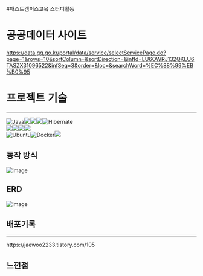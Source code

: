 #패스트캠퍼스교육 스터디활동


# 공공데이터 사이트
https://data.gg.go.kr/portal/data/service/selectServicePage.do?page=1&rows=10&sortColumn=&sortDirection=&infId=LU6OWRJ132QKLU6TASZX31096522&infSeq=3&order=&loc=&searchWord=%EC%88%99%EB%B0%95

# 프로젝트 기술
<hr>

<p>
	
![Java](https://img.shields.io/badge/java-%23ED8B00.svg?style=for-the-badge&logo=openjdk&logoColor=white)<img src="https://img.shields.io/badge/thymeleaf-005F0F?style=for-the-badge&logo=thymeleaf&logoColor=white"><img src="https://img.shields.io/badge/redis-DC382D?style=for-the-badge&logo=redis&logoColor=white"><img src="https://img.shields.io/badge/mysql-4479A1?style=for-the-badge&logo=mysql&logoColor=white">![Hibernate](https://img.shields.io/badge/Hibernate-59666C?style=for-the-badge&logo=Hibernate&logoColor=white)
<br>
<img src="https://img.shields.io/badge/Spring-6DB33F?style=for-the-badge&logo=Spring&logoColor=white"><img src="https://img.shields.io/badge/gradle-02303A.svg?&style=for-the-badge&logo=gradle&logoColor=white"><img src="https://img.shields.io/badge/springsecurity-6DB33F?style=for-the-badge&logo=springsecurity&logoColor=white"><img src="https://img.shields.io/badge/spring data jpa-6DB33F?style=for-the-badge&logo=Spring&logoColor=white">
<br>![Ubuntu](https://img.shields.io/badge/Ubuntu-E95420?style=for-the-badge&logo=ubuntu&logoColor=white)![Docker](https://img.shields.io/badge/docker-%230db7ed.svg?style=for-the-badge&logo=docker&logoColor=white)<img src="https://img.shields.io/badge/aws-232F3E.svg?&style=for-the-badge&logo=amazonaws&logoColor=white">

</p>

## 동작 방식

![image](https://user-images.githubusercontent.com/79129475/226362885-dfc4dd89-168c-4fab-842b-a38a3dbb163b.png)


## ERD 
![image](https://user-images.githubusercontent.com/79129475/228429497-fc381b6a-bdce-49cf-99b3-31b24186a0b0.png)

## 배포기록
<hr>
https://jaewoo2233.tistory.com/105



## 느낀점 








